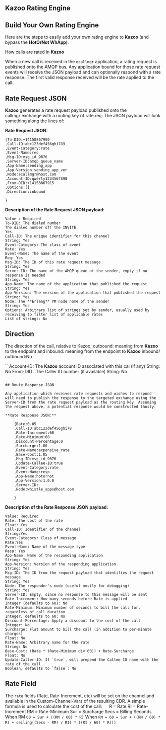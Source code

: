 ## Kazoo Rating Engine



## Build Your Own Rating Engine

Here are the steps to easily add your own rating engine to **Kazoo** (and bypass the **HotOrNot WhApp**).

How calls are rated in **Kazoo**

When a new call is received in the `ecallmgr` application, a rating request is published onto the AMQP bus. Any application bound for those rate request events will receive the JSON payload and can optionally respond with a rate response. The first valid response received will be the rate applied to the call.


## Rate Request JSON

**Kazoo** generates a rate request payload published onto the callmgr exchange with a routing key of rate.req. The JSON payload will look something along the lines of:

**Rate Request JSON:**

    {To-DID:+14158867900
    ,Call-ID:abc123def456ghi789
    ,Event-Category:rate
    ,Event-Name:req
    ,Msg-ID:msg_id_9876
    ,Server-ID:amqp_queue_name
    ,App-Name:sending_app
    ,App-Version:sending_app_ver
    ,Node:ecallmgr@host.com
    ,Account-ID:qwerty1234567890
    ,From-DID:+14158867915
    ,Options:[] 
    ,Direction:inbound

    }


**Description of the Rate Request JSON payload:**

```Field:Description
Value : Required
To-DID: The dialed number
The dialed number off the INVITE
Yes
Call-ID: The unique identifier for this channel
String: Yes
Event-Category: The class of event
Rate: Yes
Event-Name: The name of the event
Req: Yes
Msg-ID: The ID of this rate request message
String: Yes
Server-ID: The name of the AMQP queue of the sender, empty if no response is needed
String: Yes
App-Name: The name of the application that published the request
String: Yes
App-Version: The version of the application that published the request
String: Yes
Node: The **Erlang** VM node name of the sender
String: Yes
Options: Arbitrary list of strings set by sender, usually used by receiving to filter list of applicable rates
List of strings: No 
```

## Direction

The direction of the call, relative to Kazoo; 
outbound: meaning from **Kazoo** to the endpoint and 
inbound: meaning from the endpoint to **Kazoo**
inbound/ outbound:No

``
Account-ID: The **Kazoo** account ID associated with this cal (if any)
String: No
From-DID : The Caller ID number (if available)
String: No
```

## Route Response JSON

Any application which receives rate requests and wishes to respond will need to publish the response to the targeted exchange using the Server-ID from the rate request payload as the routing key. Assuming the request above, a potential response would be constructed thusly:

**Rate Response JSON:**

    {Rate:0.05
    ,Call-ID:abc123def456ghi78
    ,Rate-Increment:60
    ,Rate-Minimum:60
    ,Discount-Percentage:0
    ,Surcharge:1.00
    ,Rate-Name:expensive_rate
    ,Base-Cost:1.05
    ,Msg-ID:msg_id_9876
    ,Update-Callee-ID:true
    ,Event-Category:rate
    ,Event-Name:resp
    ,App-Name:hotornot
    ,App-Version:1.0.0
    ,Server-ID:
    ,Node:whistle_apps@host.com

    }

```

**Description of the Rate Response JSON payload:**


```Field:Description
Value: Required
Rate: The cost of the rate
Float: Yes
Call-ID: Identifier of the channel
String:Yes
Event-Category: Class of message
Rate:Yes
Event-Name: Name of the message type
Resp: Yes
App-Name: Name of the responding application
String: Yes
App-Version: Version of the responding application
String: Yes
Msg-ID: The ID from the request payload that identifies the request message
String: Yes
Node: The responder's node (useful mostly for debugging)
String: Yes
Server-ID: Empty, since no response to this message will be sent
Rate-Increment: How many seconds before Rate is applied
Integer (defaults to 60): No
Rate-Minimum: Minimum number of seconds to bill the call for, regardless of call duration
Integer, defaults to 60: No
Discount-Percentage: Apply a discount to the cost of the call
Integer: No
Surcharge: Flat amount to bill the call (in addition to per-minute charges)
Float: No
Rate-Name: Arbitrary name for the rate
String: No
Base-Cost: (Rate * (Rate-Minimum div 60)) + Rate-Surcharge
Float: No
Update-Caller-ID: If `true`, will prepend the Callee ID name with the rate of the call
Boolean, defaults to `false`: No
```

## Rate Field

The `rate` fields (Rate, Rate-Increment, etc) will be set on the channel and available in the 
Custom-Channel-Vars of the resulting CDR. A simple formula is used to calculate the cost of the call: 
 
 
R = Rate
RI = Rate-Increment
RM = Rate-Minimum
Sur = Surcharge
Secs = Billing Seconds
When RM  `60 = Sur + ((RM / 60) * R)`
When `RM = 60 = Sur + ((RM / 60) * R) + ceiling((Secs - RM) / RI) * ((RI / 60) * R)))`
 
 
